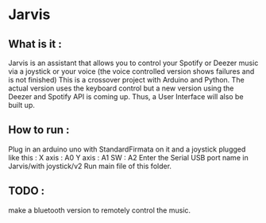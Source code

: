# Jarvis

## What is it : 
Jarvis is an assistant that allows you to control your Spotify or Deezer music via a joystick or your voice (the voice controlled version shows failures and is not finished) 
This is a crossover project with Arduino and Python. 
The actual version uses the keyboard control but a new version using the Deezer and Spotify API is coming up. 
Thus, a User Interface will also be built up. 

## How to run : 
Plug in an arduino uno with StandardFirmata on it and a joystick plugged like this : 
  X axis : A0
  Y axis : A1
  SW : A2
Enter the Serial USB port name in Jarvis/with joystick/v2
Run main file of this folder. 

## TODO : 
make a bluetooth version to remotely control the music. 
